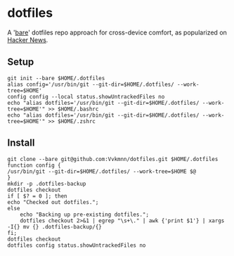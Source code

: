 dotfiles
======

A '[bare]([https://developer.atlassian.com/blog/2016/02/best-way-to-store-dotfiles-git-bare-repo/])' dotfiles repo approach for cross-device comfort, as popularized on [Hacker News](https://news.ycombinator.com/item?id=11070797).

## Setup

    git init --bare $HOME/.dotfiles
    alias config='/usr/bin/git --git-dir=$HOME/.dotfiles/ --work-tree=$HOME'
    config config --local status.showUntrackedFiles no
    echo "alias dotfiles='/usr/bin/git --git-dir=$HOME/.dotfiles/ --work-tree=$HOME'" >> $HOME/.bashrc
    echo "alias dotfiles='/usr/bin/git --git-dir=$HOME/.dotfiles/ --work-tree=$HOME'" >> $HOME/.zshrc

## Install

    git clone --bare git@github.com:Vvkmnn/dotfiles.git $HOME/.dotfiles
    function config {
    /usr/bin/git --git-dir=$HOME/.dotfiles/ --work-tree=$HOME $@
    }
    mkdir -p .dotfiles-backup
    dotfiles checkout
    if [ $? = 0 ]; then
    echo "Checked out dotfiles.";
    else
        echo "Backing up pre-existing dotfiles.";
        dotfiles checkout 2>&1 | egrep "\s+\." | awk {'print $1'} | xargs -I{} mv {} .dotfiles-backup/{}
    fi;
    dotfiles checkout
    dotfiles config status.showUntrackedFiles no